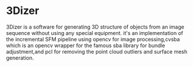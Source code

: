 # 3Dizer
3Dizer is a software for generating 3D structure of objects from an image sequence without using any special equipment.
it's an implementation of the incremental SFM pipeline using opencv for image processing,cvsba which is an opencv wrapper for the famous sba library for bundle adjustment,and pcl for removing the point cloud outliers and surface mesh generation.
